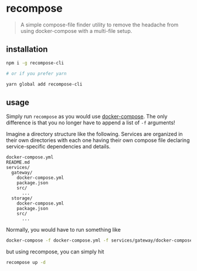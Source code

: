 # recompose

> A simple compose-file finder utility to remove the headache from using docker-compose with a multi-file setup.

## installation

```bash
npm i -g recompose-cli

# or if you prefer yarn

yarn global add recompose-cli
```

## usage

Simply run `recompose` as you would use [docker-compose](https://docs.docker.com/compose/reference/). The only difference is that you no longer have to append a list of `-f` arguments!

Imagine a directory structure like the following. Services are organized in their own directories with each one having their own compose file declaring service-specific dependencies and details.

```
docker-compose.yml
README.md
services/
  gateway/
    docker-compose.yml
    package.json
    src/
      ...
  storage/
    docker-compose.yml
    package.json
    src/
      ...
```

Normally, you would have to run something like

```bash
docker-compose -f docker-compose.yml -f services/gateway/docker-compose.yml -f services/storage/docker-compose.yml up -d
```

but using recompose, you can simply hit

```bash
recompose up -d
```
